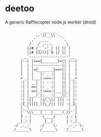 deetoo
======

A generic Rafflecopter node.js worker (droid)

        
                     ______             
                  ,-'//__\\`-.          
                ,'  ____      `.        
               /   / ,-.-.      \       
              (/# /__`-'_| || || )      
              ||# []/()] O || || |      
            __`------------------'__    
           |--| |<=={_______}=|| |--|   
           |  | |-------------|| |  |   
           |  | |={_______}==>|| |  |   
           |  | |   |: _ :|   || |  |   
           > _| |___|:===:|   || |__<   
           :| | __| |: - :|   || | |:   
           :| | ==| |: _ :|   || | |:   
           :| | ==|_|:===:|___||_| |:   
           :| |___|_|:___:|___||_| |:   
           :| |||   ||/_\|| ||| -| |:   
           ;I_|||[]_||\_/|| ||| -|_I;   
           |_ |__________________| _|   
           | `\\\___|____|____/_//' |   
           J : |     \____/     | : L   
          _|_: |      |__|      | :_|_  
        -/ _-_.'    -/    \-    `.-_- \-
        /______\    /______\    /______\
        



